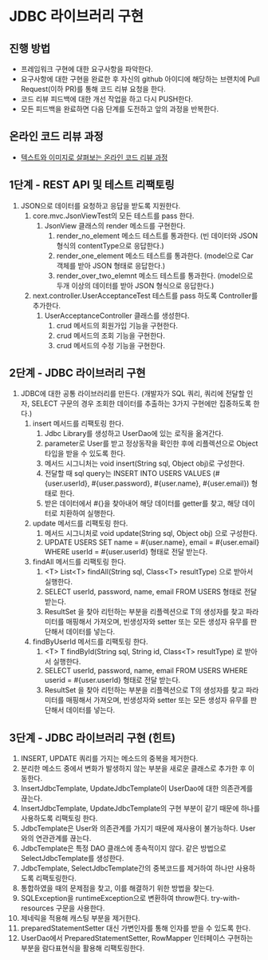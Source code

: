 # JDBC 라이브러리 구현
## 진행 방법
* 프레임워크 구현에 대한 요구사항을 파악한다.
* 요구사항에 대한 구현을 완료한 후 자신의 github 아이디에 해당하는 브랜치에 Pull Request(이하 PR)를 통해 코드 리뷰 요청을 한다.
* 코드 리뷰 피드백에 대한 개선 작업을 하고 다시 PUSH한다.
* 모든 피드백을 완료하면 다음 단계를 도전하고 앞의 과정을 반복한다.

## 온라인 코드 리뷰 과정
* [텍스트와 이미지로 살펴보는 온라인 코드 리뷰 과정](https://github.com/next-step/nextstep-docs/tree/master/codereview)

## 1단계 - REST API 및 테스트 리팩토링
1. JSON으로 데이터를 요청하고 응답을 받도록 지원한다.
   1. core.mvc.JsonViewTest의 모든 테스트를 pass 한다.
      1. JsonView 클래스의 render 메소드를 구현한다.
         1. render_no_element 메소드 테스트를 통과한다. (빈 데이터와 JSON 형식의 contentType으로 응답한다.)
         2. render_one_element 메소드 테스트를 통과한다. (model으로 Car 객체를 받아 JSON 형태로 응답한다.)
         3. render_over_two_elemnt 메소드 테스트를 통과한다. (model으로 두개 이상의 데이터를 받아 JSON 형식으로 응답한다.)
   2. next.controller.UserAcceptanceTest 테스트를 pass 하도록 Controller를 추가한다.
      1. UserAcceptanceController 클래스를 생성한다.
         1. crud 메서드의 회원가입 기능을 구현한다.
         2. crud 메서드의 조회 기능을 구현한다.
         3. crud 메서드의 수정 기능을 구현한다.

## 2단계 - JDBC 라이브러리 구현
1. JDBC에 대한 공통 라이브러리를 만든다. (개발자가 SQL 쿼리, 쿼리에 전달할 인자, SELECT 구문의 경우 조회한 데이터를 추출하는 3가지 구현에만 집중하도록 한다.)
   1. insert 메서드를 리팩토링 한다.
      1. Jdbc Library를 생성하고 UserDao에 있는 로직을 옮겨간다.
      2. parameter로 User를 받고 정상동작을 확인한 후에 리플렉션으로 Object 타입을 받을 수 있도록 한다.
      3. 메서드 시그니처는 void insert(String sql, Object obj)로 구성한다.
      4. 전달할 때 sql query는 INSERT INTO USERS VALUES (#{user.userId}, #{user.password}, #{user.name}, #{user.email}) 형태로 한다.
      5. 받은 데이터에서 #{}을 찾아내어 해당 데이터를 getter를 찾고, 해당 데이터로 치환하여 실행한다.
   2. update 메서드를 리팩토링 한다.
      1. 메서드 시그니처로 void update(String sql, Object obj) 으로 구성한다.
      2. UPDATE USERS SET name = #{user.name}, email = #{user.email} WHERE userId = #{user.userId} 형태로 전달 받는다.
   3. findAll 메서드를 리팩토링 한다.
      1. \<T> List\<T> findAll(String sql, Class\<T> resultType) 으로 받아서 실행한다.
      2. SELECT userId, password, name, email FROM USERS 형태로 전달 받는다.
      3. ResultSet 을 찾아 리턴하는 부분을 리플렉션으로 T의 생성자를 찾고 파라미터를 매핑해서 가져오며, 빈생성자와 setter 또는 모든 생성자 유무를 판단해서 데이터를 넣는다.
   4. findByUserId 메서드를 리팩토링 한다.
      1. \<T> T findById(String sql, String id, Class\<T> resultType) 로 받아서 실행한다.
      2. SELECT userId, password, name, email FROM USERS WHERE userid = #{user.userId} 형태로 전달 받는다.
      3. ResultSet 을 찾아 리턴하는 부분을 리플렉션으로 T의 생성자를 찾고 파라미터를 매핑해서 가져오며, 빈생성자와 setter 또는 모든 생성자 유무를 판단해서 데이터를 넣는다.

## 3단계 - JDBC 라이브러리 구현 (힌트)
1. INSERT, UPDATE 쿼리를 가지는 메소드의 중복을 제거한다.
2. 분리한 메소드 중에서 변화가 발생하지 않는 부분을 새로운 클래스로 추가한 후 이동한다.
3. InsertJdbcTemplate, UpdateJdbcTemplate이 UserDao에 대한 의존관계를 끊는다.
4. InsertJdbcTemplate, UpdateJdbcTemplate의 구현 부분이 같기 때문에 하나를 사용하도록 리팩토링 한다.
5. JdbcTemplate은 User와 의존관계를 가지기 때문에 재사용이 불가능하다. User와의 연관관계를 끊는다.
6. JdbcTemplate은 특정 DAO 클래스에 종속적이지 않다. 같은 방법으로 SelectJdbcTemplate를 생성한다.
7. JdbcTemplate, SelectJdbcTemplate간의 중복코드를 제거하여 하나만 사용하도록 리팩토링한다.
8. 통합하였을 때의 문제점을 찾고, 이를 해결하기 위한 방법을 찾는다.
9. SQLException을 runtimeException으로 변환하여 throw한다. try-with-resources 구문을 사용한다.
10. 제네릭을 적용해 캐스팅 부분을 제거한다.
11. preparedStatementSetter 대신 가변인자를 통해 인자를 받을 수 있도록 한다.
12. UserDao에서 PreparedStatementSetter, RowMapper 인터페이스 구현하는 부분을 람다표현식을 활용해 리팩토링한다.